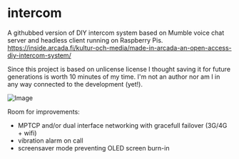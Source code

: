 # intercom
A githubbed version of DIY intercom system based on Mumble voice chat server and headless client running on Raspberry Pis.
https://inside.arcada.fi/kultur-och-media/made-in-arcada-an-open-access-diy-intercom-system/

Since this project is based on unlicense license I thought saving it for future generations is worth 10 minutes of my time. I'm not an author nor am I in any way connected to the development (yet!). 

![Image](https://inside.arcada.fi/wp-content/uploads/2019/01/Nicke-intercom-650x348.png)

Room for improvements:
- MPTCP and/or dual interface networking with gracefull failover (3G/4G + wifi)
- vibration alarm on call
- screensaver mode preventing OLED screen burn-in
